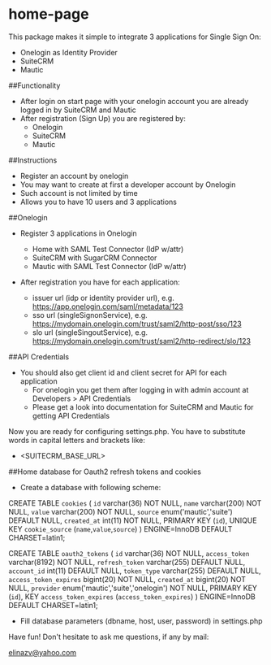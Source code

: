 # home-page

This package makes it simple to integrate 3 applications for Single Sign On:
- Onelogin as Identity Provider
- SuiteCRM
- Mautic

##Functionality
- After login on start page with your onelogin account you are already logged in by SuiteCRM and Mautic
- After registration (Sign Up) you are registered by:
    - Onelogin
    - SuiteCRM
    - Mautic
    
##Instructions
- Register an account by onelogin
- You may want to create at first a developer account by Onelogin
- Such account is not limited by time
- Allows you to have 10 users and 3 applications

##Onelogin
- Register 3 applications in Onelogin
    - Home with SAML Test Connector (IdP w/attr)
    - SuiteCRM with SugarCRM Connector
    - Mautic with SAML Test Connector (IdP w/attr)

- After registration you have for each application:
    - issuer url (idp or identity provider url),
    e.g. https://app.onelogin.com/saml/metadata/123
    - sso url (singleSignonService),
    e.g. https://mydomain.onelogin.com/trust/saml2/http-post/sso/123
    - slo url (singleSingoutService),
    e.g. https://mydomain.onelogin.com/trust/saml2/http-redirect/slo/123
    
##API Credentials
- You should also get client id and client secret for API for each application
    - For onelogin you get them after logging in with admin account at Developers > API Credentials
    - Please get a look into documentation for SuiteCRM and Mautic for getting API Credentials
    
Now you are ready for configuring settings.php.
You have to substitute words in capital letters and brackets like:
- <SUITECRM_BASE_URL>

##Home database for Oauth2 refresh tokens and cookies
- Create a database with following scheme:

CREATE TABLE `cookies` (
  `id` varchar(36) NOT NULL,
  `name` varchar(200) NOT NULL,
  `value` varchar(200) NOT NULL,
  `source` enum('mautic','suite') DEFAULT NULL,
  `created_at` int(11) NOT NULL,
  PRIMARY KEY (`id`),
  UNIQUE KEY `cookie_source` (`name`,`value`,`source`)
) ENGINE=InnoDB DEFAULT CHARSET=latin1;

CREATE TABLE `oauth2_tokens` (
  `id` varchar(36) NOT NULL,
  `access_token` varchar(8192) NOT NULL,
  `refresh_token` varchar(255) DEFAULT NULL,
  `account_id` int(11) DEFAULT NULL,
  `token_type` varchar(255) DEFAULT NULL,
  `access_token_expires` bigint(20) NOT NULL,
  `created_at` bigint(20) NOT NULL,
  `provider` enum('mautic','suite','onelogin') NOT NULL,
  PRIMARY KEY (`id`),
  KEY `access_token_expires` (`access_token_expires`)
) ENGINE=InnoDB DEFAULT CHARSET=latin1; 

- Fill database parameters (dbname, host, user, password) in settings.php

Have fun!
Don't hesitate to ask me questions, if any by mail:

elinazv@yahoo.com

